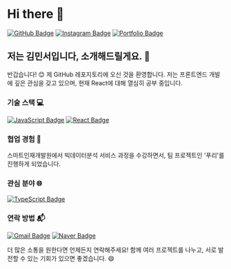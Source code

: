 # Hi there 👋

[![GitHub Badge](https://img.shields.io/badge/GitHub-181717?style=flat-square&logo=github&logoColor=white)](https://github.com/minseo1209) [![Instagram Badge](https://img.shields.io/badge/Instagram-E4405F?style=flat-square&logo=instagram&logoColor=white)](https://www.instagram.com/xxinssxo/) [![Portfolio Badge](https://img.shields.io/badge/Portfolio-0078D7?style=flat-square&logo=internet-explorer&logoColor=white)](https://minseoportfolio.netlify.app/)

## 저는 김민서입니다, 소개해드릴게요.  🚀

반갑습니다! 😊 제 GitHub 레포지토리에 오신 것을 환영합니다. 저는 프론트엔드 개발에 깊은 관심을 갖고 있으며, 현재 React에 대해 열심히 공부 중입니다.

### 기술 스택 💻

[![JavaScript Badge](https://img.shields.io/badge/JavaScript-F7DF1E?style=flat-square&logo=javascript&logoColor=black)](#) [![React Badge](https://img.shields.io/badge/React-61DAFB?style=flat-square&logo=react&logoColor=black)](#)


### 협업 경험 👥

스마트인재개발원에서 빅데이터분석 서비스 과정을 수강하면서, 팀 프로젝트인 '푸리'를 진행하게 되었습니다.


### 관심 분야 🌐

[![TypeScript Badge](https://img.shields.io/badge/TypeScript-3178C6?style=flat-square&logo=typescript&logoColor=white)](#)


### 연락 방법 📬

 [![Gmail Badge](https://img.shields.io/badge/Gmail-d14836?style=flat-square&logo=Gmail&logoColor=white&link=mailto:alstj6009@gmail.com)](mailto:alstj6009@gmail.com) [![Naver Badge](https://img.shields.io/badge/Naver-03C75A?style=flat-square&logo=naver&logoColor=white)](mailto:ekwjd8873@naver.com)


더 많은 소통을 원한다면 언제든지 연락해주세요! 함께 여러 프로젝트를 나누고, 서로 발전할 수 있는 기회가 있으면 좋겠습니다. 😄

